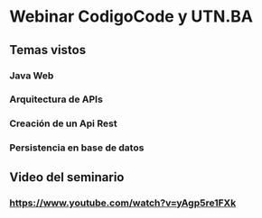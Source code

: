 # Webinar CodigoCode y UTN.BA

## Temas vistos

### Java Web	

### Arquitectura de APIs

### Creación de un Api Rest

### Persistencia en base de datos

## Video del seminario

### https://www.youtube.com/watch?v=yAgp5re1FXk
